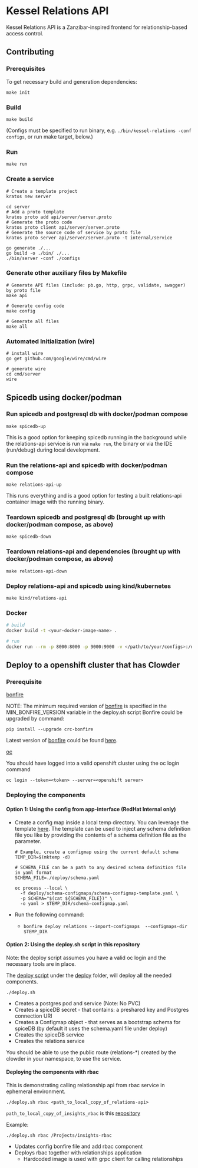 # Kessel Relations API

Kessel Relations API is a Zanzibar-inspired frontend for relationship-based access control.

## Contributing

### Prerequisites

To get necessary build and generation dependencies:

```
make init
```

### Build

`make build`

(Configs must be specified to run binary, e.g. `./bin/kessel-relations -conf configs`, or run make target, below.)

### Run

`make run`

### Create a service

```
# Create a template project
kratos new server

cd server
# Add a proto template
kratos proto add api/server/server.proto
# Generate the proto code
kratos proto client api/server/server.proto
# Generate the source code of service by proto file
kratos proto server api/server/server.proto -t internal/service

go generate ./...
go build -o ./bin/ ./...
./bin/server -conf ./configs
```

### Generate other auxiliary files by Makefile

```
# Generate API files (include: pb.go, http, grpc, validate, swagger) by proto file
make api

# Generate config code
make config

# Generate all files
make all
```

### Automated Initialization (wire)

```
# install wire
go get github.com/google/wire/cmd/wire

# generate wire
cd cmd/server
wire
```

## Spicedb using docker/podman

### Run spicedb and postgresql db with docker/podman compose

`make spicedb-up`

This is a good option for keeping spicedb running in the background while the relations-api service is run via
`make run`, the binary or via the IDE (run/debug) during local development.

### Run the relations-api and spicedb with docker/podman compose

`make relations-api-up`

This runs everything and is a good option for testing a built relations-api container image with the running binary.

### Teardown spicedb and postgresql db (brought up with docker/podman compose, as above)

`make spicedb-down`

### Teardown relations-api and dependencies (brought up with docker/podman compose, as above)

`make relations-api-down`

### Deploy relations-api and spicedb using kind/kubernetes

`make kind/relations-api`

### Docker

```bash
# build
docker build -t <your-docker-image-name> .

# run
docker run --rm -p 8000:8000 -p 9000:9000 -v </path/to/your/configs>:/data/conf <your-docker-image-name>
```

## Deploy to a openshift cluster that has Clowder

### Prerequisite

[bonfire](https://github.com/RedHatInsights/bonfire)

NOTE: The minimum required version of [bonfire](https://github.com/RedHatInsights/bonfire)
is specified in the MIN_BONFIRE_VERSION variable in the deploy.sh script
Bonfire could be upgraded by command:

```asciidoc
pip install --upgrade crc-bonfire
```

Latest version of [bonfire](https://github.com/RedHatInsights/bonfire) could be found [here](https://github.com/RedHatInsights/bonfire/releases).

[oc](https://docs.openshift.com/container-platform/4.8/cli_reference/openshift_cli/getting-started-cli.html)

You should have logged into a valid openshift cluster using the oc login command

`oc login --token=<token> --server=<openshift server>`

### Deploying the components

#### Option 1: Using the config from app-interface (RedHat Internal only)

* Create a config map inside a local temp directory. You can leverage the template [here](./deploy/schema-configmaps/schema-configmap-template.yaml). The template can be used to inject any schema definition file you like by providing the contents of a schema definition file as the parameter.
  
  ```shell
  # Example, create a configmap using the current default schema
  TEMP_DIR=$(mktemp -d)

  # SCHEMA_FILE can be a path to any desired schema definition file in yaml format
  SCHEMA_FILE=./deploy/schema.yaml 

  oc process --local \
    -f deploy/schema-configmaps/schema-configmap-template.yaml \
    -p SCHEMA="$(cat ${SCHEMA_FILE})" \
    -o yaml > $TEMP_DIR/schema-configmap.yaml
  ```

* Run the following command:
  * `bonfire deploy relations --import-configmaps  --configmaps-dir $TEMP_DIR` 

#### Option 2: Using the deploy.sh script in this repository

Note: the deploy script assumes you have a valid oc login and the necessary tools are in place.

The [deploy script](deploy/deploy.sh) under the [deploy](deploy) folder, will deploy all the needed components.

`./deploy.sh`

- Creates a postgres pod and service (Note: No PVC)
- Creates a spiceDB secret - that contains: a preshared key and Postgres connection URI
- Creates a Configmap object - that serves as a bootstrap schema for spiceDB (by default it uses the schema.yaml file under deploy)
- Creates the spiceDB service
- Creates the relations service

You should be able to use the public route (relations-\*) created by the clowder in your namespace, to use the service.

#### Deploying the components with rbac

This is demonstrating calling relationship api from rbac service in ephemeral environment.

```
./deploy.sh rbac <path_to_local_copy_of_relations-api>
```

`path_to_local_copy_of_insights_rbac` is this [repository](https://github.com/RedHatInsights/insights-rbac)

Example:

```
./deploy.sh rbac /Projects/insights-rbac
```

- Updates config bonfire file and add rbac component
- Deploys rbac together with relationships application
  - Hardcoded image is used with grpc client for calling relationships
